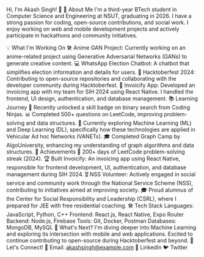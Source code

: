 Hi, I'm Akash Singh! 👋
🚀 About Me
I'm a third-year BTech student in Computer Science and Engineering at NSUT, graduating in 2026. I have a strong passion for coding, open-source contributions, and social work. I enjoy working on web and mobile development projects and actively participate in hackathons and community initiatives.

💡 What I'm Working On
🛠 Anime GAN Project: Currently working on an anime-related project using Generative Adversarial Networks (GANs) to generate creative content.
💻 WhatsApp Election Chatbot: A chatbot that simplifies election information and details for users.
🎉 Hacktoberfest 2024: Contributing to open-source repositories and collaborating with the developer community during Hacktoberfest.
📲 Invoicify App: Developed an invoicing app with my team for SIH 2024 using React Native. I handled the frontend, UI design, authentication, and database management.
📚 Learning Journey
🔑 Recently unlocked a skill badge on binary search from Coding Ninjas.
📊 Completed 500+ questions on LeetCode, improving problem-solving and data structures.
📖 Currently exploring Machine Learning (ML) and Deep Learning (DL), specifically how these technologies are applied in Vehicular Ad hoc Networks (VANETs).
🎓 Completed Graph Camp by AlgoUniversity, enhancing my understanding of graph algorithms and data structures.
🎯 Achievements
🏅 200+ days of LeetCode problem-solving streak (2024).
🏆 Built Invoicify: An invoicing app using React Native, responsible for frontend development, UI, authentication, and database management during SIH 2024.
🎖 NSS Volunteer: Actively engaged in social service and community work through the National Service Scheme (NSS), contributing to initiatives aimed at improving society.
🎓 Proud alumnus of the Center for Social Responsibility and Leadership (CSRL), where I prepared for JEE with free residential coaching.
🛠 Tech Stack
Languages: JavaScript, Python, C++
Frontend: React.js, React Native, Expo Router
Backend: Node.js, Firebase
Tools: Git, Docker, Postman
Databases: MongoDB, MySQL
🌱 What's Next?
I'm diving deeper into Machine Learning and exploring its intersection with mobile and web applications.
Excited to continue contributing to open-source during Hacktoberfest and beyond.
💬 Let's Connect!
📧 Email: akashsingh@example.com
💼 LinkedIn
🐦 Twitter
